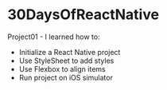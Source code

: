 # 30DaysOfReactNative

Project01 - I learned how to:
  - Initialize a React Native project
  - Use StyleSheet to add styles
  - Use Flexbox to align items
  - Run project on iOS simulator
